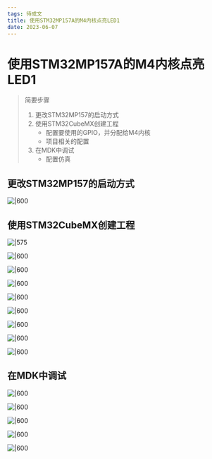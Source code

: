 ```yaml
---
tags: 待成文
title: 使用STM32MP157A的M4内核点亮LED1
date: 2023-06-07
---
```

# 使用STM32MP157A的M4内核点亮LED1

>简要步骤
>1. 更改STM32MP157的启动方式
>2. 使用STM32CubeMX创建工程
>		- 配置要使用的GPIO，并分配给M4内核
>		- 项目相关的配置
>3. 在MDK中调试
>		-  配置仿真

## 更改STM32MP157的启动方式

![|600](assets/20230607153207023.png)

## 使用STM32CubeMX创建工程

![|575](assets/20230607152139793.png)

![|600](assets/20230607152156712.png)

![|600](assets/20230607152207601.png)

![|600](assets/20230607152459826.png)

![|600](assets/20230607152512109.png)

![|600](assets/20230607152523346.png)

![|600](assets/20230607152534621.png)

![|600](assets/20230607152547263.png)

![|600](assets/20230607152557525.png)

## 在MDK中调试

![|600](assets/20230607152713771.png)

![|600](assets/20230607152948989.png)

![|600](assets/20230607153145449.png)

![|600](assets/20230607153039300.png)



![|600](assets/20230607153251073.png)